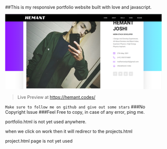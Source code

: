 ##This is my responsive portfolio website built with love and javascript.

![image](./preview.png)

>Live Preview at
https://hemant.codes/


`Make sure to follow me on github and give out some stars`
###No Copyright Issue
###Feel Free to copy, in case of any error,  ping me.


portfolio.html is not yet used anywhere.

when we click on work then it will redirecr to the projects.html

project.html page is not yet used